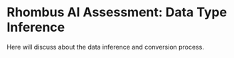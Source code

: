 # Rhombus AI Assessment: Data Type Inference

Here will discuss about the data inference and conversion process.
